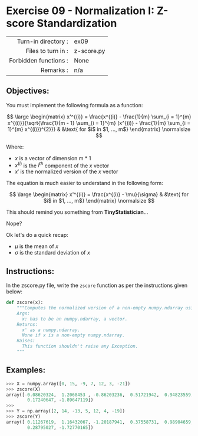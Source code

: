 # Exercise 09 - Normalization I: Z-score Standardization

|                         |                    |
| -----------------------:| ------------------ |
|   Turn-in directory :   |  ex09              |
|   Files to turn in :    |  z-score.py        |
|   Forbidden functions : |  None              |
|   Remarks :             |  n/a               |

## Objectives:
You must implement the following formula as a function:  

$$
\large
\begin{matrix}
 x'^{(i)} = \frac{x^{(i)} - \frac{1}{m} \sum_{i = 1}^{m} x^{(i)}}{\sqrt{\frac{1}{m - 1} \sum_{i = 1}^{m} (x^{(i)} - \frac{1}{m} \sum_{i = 1}^{m} x^{(i)})^{2}}} & &\text{ for $i$ in $1, ..., m$} 
\end{matrix}
\normalsize
$$

Where:  
- $x$ is a vector of dimension m * 1
- $x^{(i)}$ is the $i^{th}$ component of the $x$ vector
- $x'$ is the normalized version of the $x$ vector

The equation is much easier to understand in the following form:

$$
\large
\begin{matrix}
x'^{(i)} = \frac{x^{(i)} - \mu}{\sigma} & &\text{ for $i$ in $1, ..., m$}
\end{matrix}
\normalsize
$$

This should remind you something from **TinyStatistician**...

Nope?  

Ok let's do a quick recap: 
- $\mu$ is the mean of $x$
- $\sigma$ is the standard deviation of $x$


## Instructions:
In the zscore.py file, write the `zscore` function as per the instructions given below:
```python
def zscore(x):
    """Computes the normalized version of a non-empty numpy.ndarray using the z-score standardization.
    Args:
      x: has to be an numpy.ndarray, a vector.
    Returns:
      x' as a numpy.ndarray. 
      None if x is a non-empty numpy.ndarray.
    Raises:
      This function shouldn't raise any Exception.
    """
```

## Examples:
```python
>>> X = numpy.array([0, 15, -9, 7, 12, 3, -21])
>>> zscore(X)
array([-0.08620324,  1.2068453 , -0.86203236,  0.51721942,  0.94823559,
        0.17240647, -1.89647119])
>>>
>>> Y = np.array([2, 14, -13, 5, 12, 4, -19])
>>> zscore(Y)
array([ 0.11267619,  1.16432067, -1.20187941,  0.37558731,  0.98904659,
        0.28795027, -1.72770165])
```
